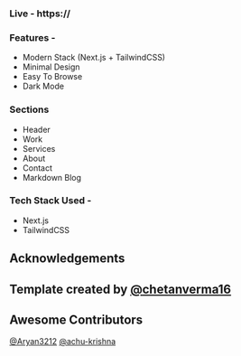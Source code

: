 

### Live - https://

### Features - 

- Modern Stack (Next.js + TailwindCSS)
- Minimal Design
- Easy To Browse
- Dark Mode


### Sections

- Header
- Work
- Services
- About
- Contact
- Markdown Blog

### Tech Stack Used - 
- Next.js
- TailwindCSS


## Acknowledgements 
## Template created by [@chetanverma16](https://github.com/chetanverma16)
## Awesome Contributors
[@Aryan3212](https://github.com/Aryan3212) [@achu-krishna](https://github.com/achu-krishna)








